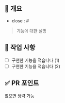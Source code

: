 ## 📄 개요

- close : #

> 기능에 대한 설명

## 📌 작업 사항

- [ ] 구현한 기능을 적습니다 (1)
- [ ] 구현한 기능을 적습니다 (2)

## ✅ PR 포인트

없으면 생략 가능
